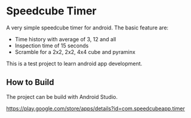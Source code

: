 # Speedcube Timer
A very simple speedcube timer for android. The basic feature are:

- Time history with average of 3, 12 and all
- Inspection time of 15 seconds
- Scramble for a 2x2, 2x2, 4x4 cube and pyraminx

This is a test project to learn android app development.

## How to Build
The project can be build with Android Studio.

https://play.google.com/store/apps/details?id=com.speedcubeapp.timer
